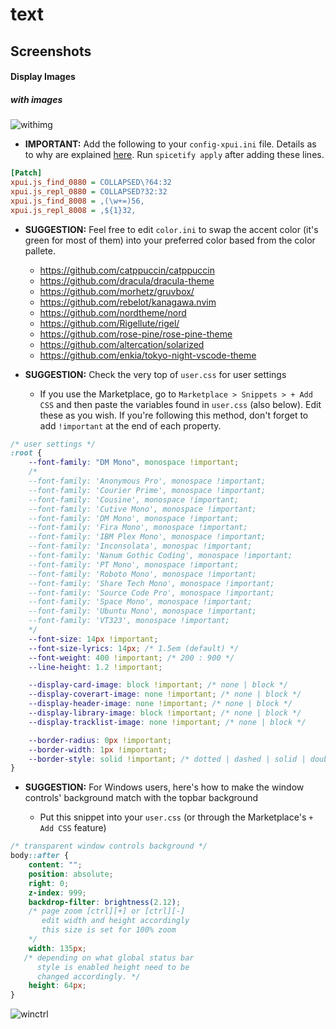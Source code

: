 # text

## Screenshots

#### Display Images

##### with images

![withimg](maffai/screenshots/Maffai.png)

-   **IMPORTANT:** Add the following to your `config-xpui.ini` file. Details as to why are explained [here](https://github.com/JulienMaille/spicetify-dynamic-theme#important). Run `spicetify apply` after adding these lines.

```ini
[Patch]
xpui.js_find_0880 = COLLAPSED\?64:32
xpui.js_repl_0880 = COLLAPSED?32:32
xpui.js_find_8008 = ,(\w+=)56,
xpui.js_repl_8008 = ,${1}32,
```

-   **SUGGESTION:** Feel free to edit `color.ini` to swap the accent color (it's green for most of them) into your preferred color based from the color pallete.

    -   https://github.com/catppuccin/catppuccin
    -   https://github.com/dracula/dracula-theme
    -   https://github.com/morhetz/gruvbox/
    -   https://github.com/rebelot/kanagawa.nvim
    -   https://github.com/nordtheme/nord
    -   https://github.com/Rigellute/rigel/
    -   https://github.com/rose-pine/rose-pine-theme
    -   https://github.com/altercation/solarized
    -   https://github.com/enkia/tokyo-night-vscode-theme

-   **SUGGESTION:** Check the very top of `user.css` for user settings

    -   If you use the Marketplace, go to `Marketplace > Snippets > + Add CSS` and then paste the variables found in `user.css` (also below). Edit these as you wish. If you're following this method, don't forget to add `!important` at the end of each property.

```css
/* user settings */
:root {
    --font-family: "DM Mono", monospace !important;
    /*
    --font-family: 'Anonymous Pro', monospace !important;
    --font-family: 'Courier Prime', monospace !important;
    --font-family: 'Cousine', monospace !important;
    --font-family: 'Cutive Mono', monospace !important;
    --font-family: 'DM Mono', monospace !important;
    --font-family: 'Fira Mono', monospace !important;
    --font-family: 'IBM Plex Mono', monospace !important;
    --font-family: 'Inconsolata', monospac !important;
    --font-family: 'Nanum Gothic Coding', monospace !important;
    --font-family: 'PT Mono', monospace !important;
    --font-family: 'Roboto Mono', monospace !important;
    --font-family: 'Share Tech Mono', monospace !important;
    --font-family: 'Source Code Pro', monospace !important;
    --font-family: 'Space Mono', monospace !important;
    --font-family: 'Ubuntu Mono', monospace !important;
    --font-family: 'VT323', monospace !important;
    */
    --font-size: 14px !important;
    --font-size-lyrics: 14px; /* 1.5em (default) */
    --font-weight: 400 !important; /* 200 : 900 */
    --line-height: 1.2 !important;

    --display-card-image: block !important; /* none | block */
    --display-coverart-image: none !important; /* none | block */
    --display-header-image: none !important; /* none | block */
    --display-library-image: block !important; /* none | block */
    --display-tracklist-image: none !important; /* none | block */

    --border-radius: 0px !important;
    --border-width: 1px !important;
    --border-style: solid !important; /* dotted | dashed | solid | double | groove | ridge | inset | outset */
}
```

-   **SUGGESTION:** For Windows users, here's how to make the window controls' background match with the topbar background

    -   Put this snippet into your `user.css` (or through the Marketplace's `+ Add CSS` feature)

```css
/* transparent window controls background */
body::after {
    content: "";
    position: absolute;
    right: 0;
    z-index: 999;
    backdrop-filter: brightness(2.12);
    /* page zoom [ctrl][+] or [ctrl][-]
       edit width and height accordingly
       this size is set for 100% zoom
    */
    width: 135px;
   /* depending on what global status bar 
      style is enabled height need to be 
      changed accordingly. */
    height: 64px;
}
```

![winctrl](screenshots/winctrl.png)
